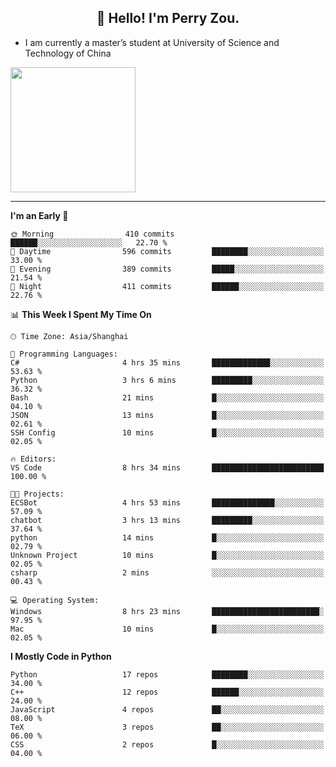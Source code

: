 <h2 align="center">👋 Hello! I'm Perry Zou.</h2>

- I am currently a master’s student at University of Science and Technology of China

<img height=200 align="center" src="https://github-readme-stats.vercel.app/api?username=zonepg" />

-------

<!--START_SECTION:waka-->
**I'm an Early 🐤** 

```text
🌞 Morning                410 commits         ██████░░░░░░░░░░░░░░░░░░░   22.70 % 
🌆 Daytime                596 commits         ████████░░░░░░░░░░░░░░░░░   33.00 % 
🌃 Evening                389 commits         █████░░░░░░░░░░░░░░░░░░░░   21.54 % 
🌙 Night                  411 commits         ██████░░░░░░░░░░░░░░░░░░░   22.76 % 
```


📊 **This Week I Spent My Time On** 

```text
🕑︎ Time Zone: Asia/Shanghai

💬 Programming Languages: 
C#                       4 hrs 35 mins       █████████████░░░░░░░░░░░░   53.63 % 
Python                   3 hrs 6 mins        █████████░░░░░░░░░░░░░░░░   36.32 % 
Bash                     21 mins             █░░░░░░░░░░░░░░░░░░░░░░░░   04.10 % 
JSON                     13 mins             █░░░░░░░░░░░░░░░░░░░░░░░░   02.61 % 
SSH Config               10 mins             █░░░░░░░░░░░░░░░░░░░░░░░░   02.05 % 

🔥 Editors: 
VS Code                  8 hrs 34 mins       █████████████████████████   100.00 % 

🐱‍💻 Projects: 
ECSBot                   4 hrs 53 mins       ██████████████░░░░░░░░░░░   57.09 % 
chatbot                  3 hrs 13 mins       █████████░░░░░░░░░░░░░░░░   37.64 % 
python                   14 mins             █░░░░░░░░░░░░░░░░░░░░░░░░   02.79 % 
Unknown Project          10 mins             █░░░░░░░░░░░░░░░░░░░░░░░░   02.05 % 
csharp                   2 mins              ░░░░░░░░░░░░░░░░░░░░░░░░░   00.43 % 

💻 Operating System: 
Windows                  8 hrs 23 mins       ████████████████████████░   97.95 % 
Mac                      10 mins             █░░░░░░░░░░░░░░░░░░░░░░░░   02.05 % 
```

**I Mostly Code in Python** 

```text
Python                   17 repos            ████████░░░░░░░░░░░░░░░░░   34.00 % 
C++                      12 repos            ██████░░░░░░░░░░░░░░░░░░░   24.00 % 
JavaScript               4 repos             ██░░░░░░░░░░░░░░░░░░░░░░░   08.00 % 
TeX                      3 repos             ██░░░░░░░░░░░░░░░░░░░░░░░   06.00 % 
CSS                      2 repos             █░░░░░░░░░░░░░░░░░░░░░░░░   04.00 % 
```




<!--END_SECTION:waka-->

